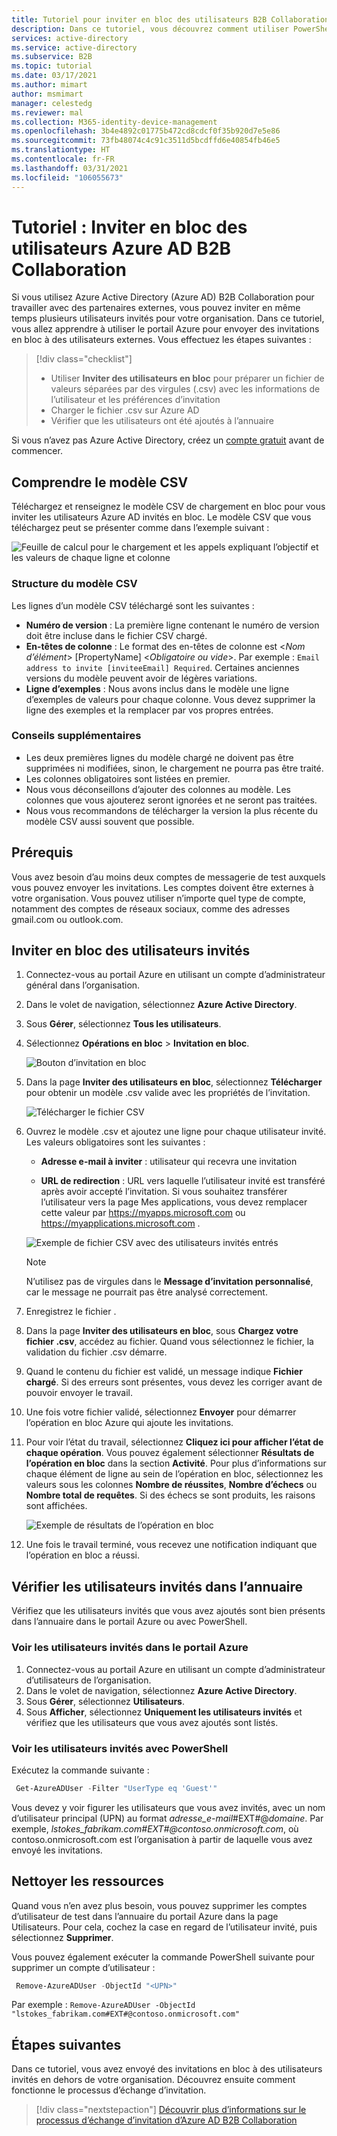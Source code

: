 ```yaml
---
title: Tutoriel pour inviter en bloc des utilisateurs B2B Collaboration - Azure AD
description: Dans ce tutoriel, vous découvrez comment utiliser PowerShell et un fichier CSV pour envoyer des invitations en bloc à des utilisateurs Azure AD B2B Collaboration externes.
services: active-directory
ms.service: active-directory
ms.subservice: B2B
ms.topic: tutorial
ms.date: 03/17/2021
ms.author: mimart
author: msmimart
manager: celestedg
ms.reviewer: mal
ms.collection: M365-identity-device-management
ms.openlocfilehash: 3b4e4892c01775b472cd8cdcf0f35b920d7e5e86
ms.sourcegitcommit: 73fb48074c4c91c3511d5bcdffd6e40854fb46e5
ms.translationtype: HT
ms.contentlocale: fr-FR
ms.lasthandoff: 03/31/2021
ms.locfileid: "106055673"
---
```

# <a name="tutorial-bulk-invite-azure-ad-b2b-collaboration-users"></a>Tutoriel : Inviter en bloc des utilisateurs Azure AD B2B Collaboration

Si vous utilisez Azure Active Directory (Azure AD) B2B Collaboration pour travailler avec des partenaires externes, vous pouvez inviter en même temps plusieurs utilisateurs invités pour votre organisation. Dans ce tutoriel, vous allez apprendre à utiliser le portail Azure pour envoyer des invitations en bloc à des utilisateurs externes. Vous effectuez les étapes suivantes :

> [!div class="checklist"]
> * Utiliser **Inviter des utilisateurs en bloc** pour préparer un fichier de valeurs séparées par des virgules (.csv) avec les informations de l’utilisateur et les préférences d’invitation
> * Charger le fichier .csv sur Azure AD
> * Vérifier que les utilisateurs ont été ajoutés à l’annuaire

Si vous n’avez pas Azure Active Directory, créez un [compte gratuit](https://azure.microsoft.com/free/?WT.mc_id=A261C142F) avant de commencer.

## <a name="understand-the-csv-template"></a>Comprendre le modèle CSV

Téléchargez et renseignez le modèle CSV de chargement en bloc pour vous inviter les utilisateurs Azure AD invités en bloc. Le modèle CSV que vous téléchargez peut se présenter comme dans l’exemple suivant :

![Feuille de calcul pour le chargement et les appels expliquant l’objectif et les valeurs de chaque ligne et colonne](media/tutorial-bulk-invite/understand-template.png)

### <a name="csv-template-structure"></a>Structure du modèle CSV

Les lignes d’un modèle CSV téléchargé sont les suivantes :

- **Numéro de version** : La première ligne contenant le numéro de version doit être incluse dans le fichier CSV chargé.
- **En-têtes de colonne** : Le format des en-têtes de colonne est &lt;*Nom d’élément*&gt; [PropertyName] &lt;*Obligatoire ou vide*&gt;. Par exemple : `Email address to invite [inviteeEmail] Required`. Certaines anciennes versions du modèle peuvent avoir de légères variations.
- **Ligne d’exemples** : Nous avons inclus dans le modèle une ligne d’exemples de valeurs pour chaque colonne. Vous devez supprimer la ligne des exemples et la remplacer par vos propres entrées.

### <a name="additional-guidance"></a>Conseils supplémentaires

- Les deux premières lignes du modèle chargé ne doivent pas être supprimées ni modifiées, sinon, le chargement ne pourra pas être traité.
- Les colonnes obligatoires sont listées en premier.
- Nous vous déconseillons d’ajouter des colonnes au modèle. Les colonnes que vous ajouterez seront ignorées et ne seront pas traitées.
- Nous vous recommandons de télécharger la version la plus récente du modèle CSV aussi souvent que possible.

## <a name="prerequisites"></a>Prérequis

Vous avez besoin d’au moins deux comptes de messagerie de test auxquels vous pouvez envoyer les invitations. Les comptes doivent être externes à votre organisation. Vous pouvez utiliser n’importe quel type de compte, notamment des comptes de réseaux sociaux, comme des adresses gmail.com ou outlook.com.

## <a name="invite-guest-users-in-bulk"></a>Inviter en bloc des utilisateurs invités

1. Connectez-vous au portail Azure en utilisant un compte d’administrateur général dans l’organisation.
2. Dans le volet de navigation, sélectionnez **Azure Active Directory**.
3. Sous **Gérer**, sélectionnez **Tous les utilisateurs**.
4. Sélectionnez **Opérations en bloc** > **Invitation en bloc**.

    ![Bouton d’invitation en bloc](media/tutorial-bulk-invite/bulk-invite-button.png)

4. Dans la page **Inviter des utilisateurs en bloc**, sélectionnez **Télécharger** pour obtenir un modèle .csv valide avec les propriétés de l’invitation.

     ![Télécharger le fichier CSV](media/tutorial-bulk-invite/download-button.png)

1. Ouvrez le modèle .csv et ajoutez une ligne pour chaque utilisateur invité. Les valeurs obligatoires sont les suivantes :

   * **Adresse e-mail à inviter** : utilisateur qui recevra une invitation

   * **URL de redirection** : URL vers laquelle l’utilisateur invité est transféré après avoir accepté l’invitation. Si vous souhaitez transférer l’utilisateur vers la page Mes applications, vous devez remplacer cette valeur par https://myapps.microsoft.com ou https://myapplications.microsoft.com .

    ![Exemple de fichier CSV avec des utilisateurs invités entrés](media/tutorial-bulk-invite/bulk-invite-csv.png)

   > [!NOTE]
   > N’utilisez pas de virgules dans le **Message d’invitation personnalisé**, car le message ne pourrait pas être analysé correctement.

6. Enregistrez le fichier .
7. Dans la page **Inviter des utilisateurs en bloc**, sous **Chargez votre fichier .csv**, accédez au fichier. Quand vous sélectionnez le fichier, la validation du fichier .csv démarre. 
8. Quand le contenu du fichier est validé, un message indique **Fichier chargé**. Si des erreurs sont présentes, vous devez les corriger avant de pouvoir envoyer le travail.
9. Une fois votre fichier validé, sélectionnez **Envoyer** pour démarrer l’opération en bloc Azure qui ajoute les invitations. 
10. Pour voir l’état du travail, sélectionnez **Cliquez ici pour afficher l’état de chaque opération**. Vous pouvez également sélectionner **Résultats de l’opération en bloc** dans la section **Activité**. Pour plus d’informations sur chaque élément de ligne au sein de l’opération en bloc, sélectionnez les valeurs sous les colonnes **Nombre de réussites**, **Nombre d’échecs** ou **Nombre total de requêtes**. Si des échecs se sont produits, les raisons sont affichées.

    ![Exemple de résultats de l’opération en bloc](media/tutorial-bulk-invite/bulk-operation-results.png)

11. Une fois le travail terminé, vous recevez une notification indiquant que l’opération en bloc a réussi.

## <a name="verify-guest-users-in-the-directory"></a>Vérifier les utilisateurs invités dans l’annuaire

Vérifiez que les utilisateurs invités que vous avez ajoutés sont bien présents dans l’annuaire dans le portail Azure ou avec PowerShell.

### <a name="view-guest-users-in-the-azure-portal"></a>Voir les utilisateurs invités dans le portail Azure

1. Connectez-vous au portail Azure en utilisant un compte d’administrateur d’utilisateurs de l’organisation.
2. Dans le volet de navigation, sélectionnez **Azure Active Directory**.
3. Sous **Gérer**, sélectionnez **Utilisateurs**.
4. Sous **Afficher**, sélectionnez **Uniquement les utilisateurs invités** et vérifiez que les utilisateurs que vous avez ajoutés sont listés.

### <a name="view-guest-users-with-powershell"></a>Voir les utilisateurs invités avec PowerShell

Exécutez la commande suivante :

```powershell
 Get-AzureADUser -Filter "UserType eq 'Guest'"
```

Vous devez y voir figurer les utilisateurs que vous avez invités, avec un nom d’utilisateur principal (UPN) au format *adresse_e-mail*#EXT#\@*domaine*. Par exemple, *lstokes_fabrikam.com#EXT#\@contoso.onmicrosoft.com*, où contoso.onmicrosoft.com est l’organisation à partir de laquelle vous avez envoyé les invitations.

## <a name="clean-up-resources"></a>Nettoyer les ressources

Quand vous n’en avez plus besoin, vous pouvez supprimer les comptes d’utilisateur de test dans l’annuaire du portail Azure dans la page Utilisateurs. Pour cela, cochez la case en regard de l’utilisateur invité, puis sélectionnez **Supprimer**. 

Vous pouvez également exécuter la commande PowerShell suivante pour supprimer un compte d’utilisateur :

```powershell
 Remove-AzureADUser -ObjectId "<UPN>"
```

Par exemple : `Remove-AzureADUser -ObjectId "lstokes_fabrikam.com#EXT#@contoso.onmicrosoft.com"`

## <a name="next-steps"></a>Étapes suivantes

Dans ce tutoriel, vous avez envoyé des invitations en bloc à des utilisateurs invités en dehors de votre organisation. Découvrez ensuite comment fonctionne le processus d’échange d’invitation.

> [!div class="nextstepaction"]
> [Découvrir plus d’informations sur le processus d’échange d’invitation d’Azure AD B2B Collaboration](redemption-experience.md)
